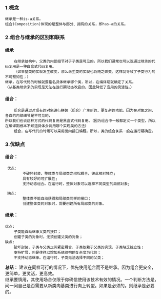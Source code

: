 ### 1.概念
	继承是一种is-a关系。
	组合(Composition)体现的是整体与部分、拥有的关系，即has-a的关系。
	
### 2.组合与继承的区别和联系

#### 继承
 
		在继承结构中，父类的内部细节对于子类是可见的。所以我们通常也可以说通过继承的代码复用是一种白盒式代码复用。
		（如果基类的实现发生改变，那么派生类的实现也将随之改变。这样就导致了子类行为的不可预知性；）	
	继承，在写代码的时候就要指名具体继承哪个类，所以，在编译期就确定了关系。
	（从基类继承来的实现是无法在运行期动态改变的，因此降低了应用的灵活性。）
	 
#### 组合：
		组合是通过对现有的对象进行拼装（组合）产生新的、更复杂的功能。因为在对象之间，各自的内部细节是不可见的，
	所以我们也说这种方式的代码复用是黑盒式代码复用。（因为组合中一般都定义一个类型，所以在编译期根本不知道具体会调用哪个实现类的方法）
		组合，在写代码的时候可以采用面向接口编程。所以，类的组合关系一般在运行期确定。
		
### 3.优缺点

#### 组合：
 
	 优点:
		    不破坏封装，整体类与局部类之间松耦合，彼此相对独立;
			具有较好的可扩展性;
			支持动态组合。在运行时，整体对象可以选择不同类型的局部对象;
			
	 缺点:
			整体类不能自动获得和局部类同样的接口；
			创建整体类的对象时，需要创建所有局部类的对象。
			
		
#### 继承：
    优点:
		子类能自动继承父类的接口；
		创建子类的对象时，无须创建父类的对象；
	缺点:
		破坏封装，子类与父类之间紧密耦合，子类依赖于父类的实现，子类缺乏独立性；
		支持扩展，但是往往以增加系统结构的复杂度为代价；
		不支持动态继承。在运行时，子类无法选择不同的父类；
		
**总结：**
建议在同样可行的情况下，优先使用组合而不是继承。因为组合更安全，更简单，更灵活，更高效。	
继承要慎用，其使用场合仅限于你确信使用该技术有效的情况。一个判断方法是，问一问自己是否需要从新类向基类进行向上转型。如果是必须的，则继承是必要的。	

